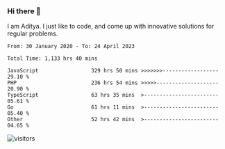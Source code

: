 ### Hi there 👋

I am Aditya. I just like to code, and come up with innovative solutions for regular problems.

<!--START_SECTION:waka-->

```text
From: 30 January 2020 - To: 24 April 2023

Total Time: 1,133 hrs 40 mins

JavaScript                 329 hrs 50 mins >>>>>>>------------------   29.10 %
PHP                        236 hrs 54 mins >>>>>--------------------   20.90 %
TypeScript                 63 hrs 35 mins  >------------------------   05.61 %
Go                         61 hrs 11 mins  >------------------------   05.40 %
Other                      52 hrs 42 mins  >------------------------   04.65 %
```

<!--END_SECTION:waka-->

![visitors](https://visitor-badge.glitch.me/badge?page_id=BrainBuzzer.visitor-badge&left_color=green&right_color=red)

